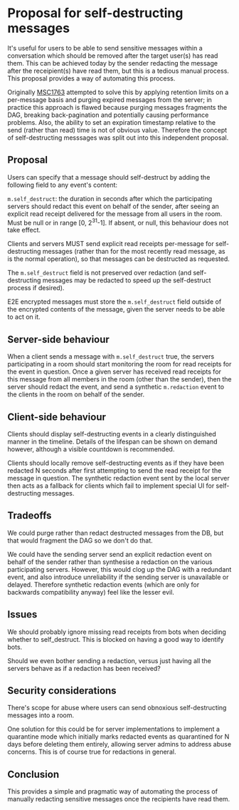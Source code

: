 # Proposal for self-destructing messages

It's useful for users to be able to send sensitive messages within a
conversation which should be removed after the target user(s) has read them.
This can be achieved today by the sender redacting the message after the
receipient(s) have read them, but this is a tedious manual process. This
proposal provides a way of automating this process.

Originally [MSC1763](https://github.com/matrix-org/matrix-doc/pull/1763)
attempted to solve this by applying retention limits on a per-message basis
and purging expired messages from the server; in practice this approach is
flawed because purging messages fragments the DAG, breaking back-pagination
and potentially causing performance problems.  Also, the ability to set an
expiration timestamp relative to the send (rather than read) time is not of
obvious value.  Therefore the concept of self-destructing messsages was 
split out into this independent proposal.

## Proposal

Users can specify that a message should self-destruct by adding the following
field to any event's content:

`m.self_destruct`:
  the duration in seconds after which the participating servers should redact
  this event on behalf of the sender, after seeing an explicit read receipt
  delivered for the message from all users in the room. Must be null or in range
  [0, 2<sup>31</sup>-1]. If absent, or null, this behaviour does not take
  effect.

Clients and servers MUST send explicit read receipts per-message for
self-destructing messages (rather than for the most recently read message,
as is the normal operation), so that messages can be destructed as requested.

The `m.self_destruct` field is not preserved over redaction (and
self-destructing messages may be redacted to speed up the self-destruct
process if desired).

E2E encrypted messages must store the `m.self_destruct` field outside of the
encrypted contents of the message, given the server needs to be able to act on
it.

## Server-side behaviour

When a client sends a message with `m.self_destruct` true, the servers
participating in a room should start monitoring the room for read receipts for
the event in question. Once a given server has received read receipts for this
message from all members in the room (other than the sender), then the server
should redact the event, and send a synthetic `m.redaction` event to the
clients in the room on behalf of the sender.

## Client-side behaviour

Clients should display self-destructing events in a clearly distinguished
manner in the timeline.  Details of the lifespan can be shown on demand
however, although a visible countdown is recommended.

Clients should locally remove self-destructing events as if they have been
redacted N seconds after first attempting to send the read receipt for the
message in question.  The synthetic redaction event sent by the local server
then acts as a fallback for clients which fail to implement special UI for
self-destructing messages.

## Tradeoffs

We could purge rather than redact destructed messages from the DB, but that
would fragment the DAG so we don't do that.

We could have the sending server send an explicit redaction event on behalf of
the sender rather than synthesise a redaction on the various participating
servers.  However, this would clog up the DAG with a redundant event, and also
introduce unreliability if the sending server is unavailable or delayed. 
Therefore synthetic redaction events (which are only for backwards compatibility
anyway) feel like the lesser evil.

## Issues

We should probably ignore missing read receipts from bots when deciding
whether to self_destruct.  This is blocked on having a good way to identify
bots.

Should we even bother sending a redaction, versus just having all the servers
behave as if a redaction has been received?

## Security considerations

There's scope for abuse where users can send obnoxious self-destructing messages
into a room.

One solution for this could be for server implementations to implement a
quarantine mode which initially marks redacted events as quarantined for N days
before deleting them entirely, allowing server admins to address abuse concerns.
This is of course true for redactions in general.

## Conclusion

This provides a simple and pragmatic way of automating the process of manually
redacting sensitive messages once the recipients have read them.